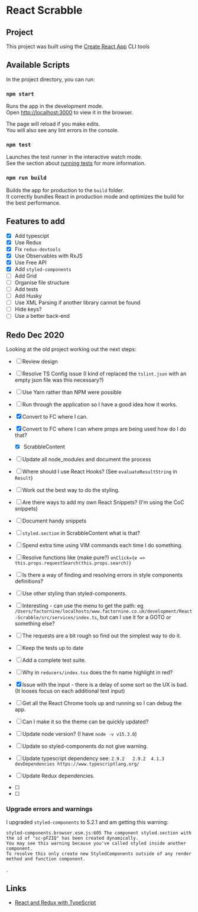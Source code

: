 # React Scrabble

## Project

This project was built using the [Create React App](https://github.com/facebook/create-react-app) CLI tools




## Available Scripts

In the project directory, you can run:

### `npm start`

Runs the app in the development mode.<br>
Open [http://localhost:3000](http://localhost:3000) to view it in the browser.

The page will reload if you make edits.<br>
You will also see any lint errors in the console.

### `npm test`

Launches the test runner in the interactive watch mode.<br>
See the section about [running tests](#running-tests) for more information.

### `npm run build`

Builds the app for production to the `build` folder.<br>
It correctly bundles React in production mode and optimizes the build for the best performance.


## Features to add

* [X] Add typescipt
* [X] Use Redux
* [X] Fix `redux-devtools`
* [X] Use Observables with RxJS
* [X] Use Free API
* [X] Add `styled-components`
* [ ] Add Grid
* [ ] Organise file structure
* [ ] Add tests
* [ ] Add Husky
* [ ] Use XML Parsing if another library cannot be found
* [ ] Hide keys?
* [ ] Use a better back-end

## Redo Dec 2020

Looking at the old project working out the next steps:

* [ ] Review design

* [ ] Resolve TS Config issue (I kind of replaced the `tslint.json` with an empty json file was this necessary?)

* [ ] Use Yarn rather than NPM were possible

* [ ] Run through the application so I have a good idea how it works.

* [X] Convert to FC where I can.

* [X] Convert to FC where I can where props are being used how do I do that?

    * [X] ScrabbleContent 

* [ ] Update all node_modules and document the process

* [ ] Where should I use React Hooks? (See `evaluateResultString` in `Result`)

* [ ] Work out the best way to do the styling.

* [ ] Are there ways to add my own React Snippets? (I'm using the CoC snippets)

* [ ] Document handy snippets

* [ ] `styled.section` in ScrabbleContent what is that?

* [ ] Spend extra time using VIM commands each time I do something. 

* [ ] Resolve functions like (make pure?) `onClick={e => this.props.requestSearch(this.props.search)}`

* [ ] Is there a way of finding and resolving errors in style components definitions?

* [ ] Use other styling than styled-components.

 * [ ] Interesting - can use the menu to get the path: eg  `/Users/factornine/localhosts/www.factornine.co.uk/development/React-Scrabble/src/services/index.ts`, but can I use it for a GOTO or something else?

* [ ] The requests are a bit rough so find out the simplest way to do it.

* [ ] Keep the tests up to date

* [ ] Add a complete test suite.

* [ ] Why in `reducers/index.tsx` does the fn name highlight in red?

* [X] Issue with the input - there is a delay of some sort so the UX is bad. (It looses focus on each additional text input)

* [ ] Get all the React Chrome tools up and running so I can debug the app. 

* [ ] Can I make it so the theme can be quickly updated?

* [ ] Update node version? (I have `node -v v15.3.0`)

* [ ] Update so styled-components do not give warning.

* [ ] Update typescript dependency see: `2.9.2   2.9.2  4.1.3  devDependencies https://www.typescriptlang.org/`

* [ ] Update Redux dependencies.

* [ ] 

* [ ] 

### Upgrade errors and warnings

I upgraded `styled-components` to 5.2.1 and am getting this warning:

```
styled-components.browser.esm.js:605 The component styled.section with the id of "sc-pFZIQ" has been created dynamically.
You may see this warning because you've called styled inside another component.
To resolve this only create new StyledComponents outside of any render method and function component.
```
. 
## Links

* [React and Redux with TypeScript](https://levelup.gitconnected.com/react-and-redux-with-typescript-da0c37537a79)
